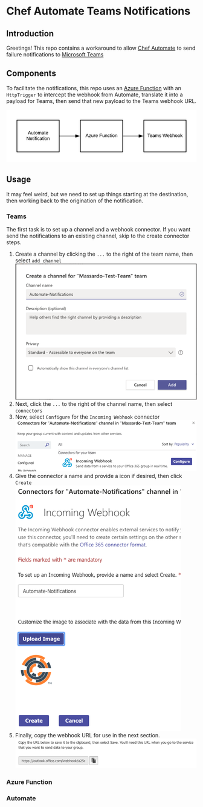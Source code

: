 # Chef Automate Teams Notifications

## Introduction

Greetings! This repo contains a workaround to allow [Chef Automate](https://automate.chef.io) to send failure notifications to [Microsoft Teams](https://teams.microsoft.com)

## Components

To facilitate the notifications, this repo uses an [Azure Function](https://azure.microsoft.com/en-us/services/functions/) with an `HttpTrigger` to intercept the webhook from Automate, translate it into a payload for Teams, then send that new payload to the Teams webhook URL.

![webhook flow](images/flow.png)

## Usage

It may feel weird, but we need to set up things starting at the destination, then working back to the origination of the notification.

### Teams

The first task is to set up a channel and a webhook connector. If you want send the notifications to an existing channel, skip to the create connector steps.

1. Create a channel by clicking the `...` to the right of the team name, then select `add channel`
![create channel](images/create_channel.png)
1. Next, click the `...` to the right of the channel name, then select `connectors`
1. Now, select `Configure` for the `Incoming Webhook` connector
![list of connectors](images/connectors.png)
1. Give the connector a name and provide a icon if desired, then click `Create`
![connector config screen](images/incoming_webhook.png)
1. Finally, copy the webhook URL for use in the next section.
![webhook url](images/webhook_url.png)

### Azure Function

### Automate
